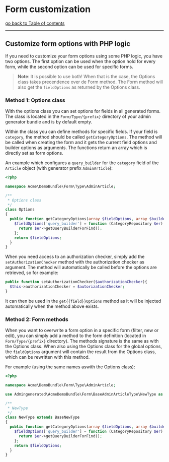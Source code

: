 # Form customization

[go back to Table of contents][back-to-index]

-----

## Customize form options with PHP logic

If you need to customize your form options using some PHP logic, you have two options. The first option can be used when the option hold for every form, while the second option can be used for specific forms.

> **Note**: It is possible to use both! When that is the case, the Options class takes precendence over de Form method. The Form method will also get the `fieldOptions` as returned by the Options class.

### Method 1: Options class

With the options class you can set options for fields in all generated forms. The class is located in the `Form/Type/{prefix}` directory of your admin generator bundle and is by default empty.

Within the class you can define methods for specific fields. If your field is `category`, the method should be called `getCategoryOptions`. The method will be called when creating the form and it gets the current field options and builder options as arguments. The functions return an array which is directly set as form options.

An example which configures a `query_builder` for the `category` field of the `Article` object (with generator prefix `AdminArticle`):

```php
<?php

namespace Acme\DemoBundle\Form\Type\AdminArticle;

/**
 * Options class
 */
class Options
{
  public function getCategoryOptions(array $fieldOptions, array $builderOptions = array()){
    $fieldOptions['query_builder'] = function (CategoryRepository $er) {
      return $er->getQueryBuilderForFind();
    };
    return $fieldOptions;
  }
}
```

When you need access to an authorization checker, simply add the `setAuthorizationChecker` method with the authorization checker as argument. The method will automatically be called before the options are retrieved, so for example:

```php
public function setAuthorizationChecker($authorizationChecker){
  $this->authorizationChecker = $autorizationChecker;
}
```

It can then be used in the `get{{field}}Options` method as it will be injected automatically when the method above exists.

### Method 2: Form methods

When you want to overwrite a form option in a specific form (filter, new or edit), you can simply add a method to the form definition (located in `Form/Type/{prefix}` directory). The methods signature is the same as with the Options class. When also using the Options class for the global options, the `fieldOptions` argument will contain the result from the Options class, which can be rewritten with this method.

For example (using the same names aswith the Options class):

```php
<?php

namespace Acme\DemoBundle\Form\Type\AdminArticle;

use Admingenerated\AcmeDemoBundle\Form\BaseAdminArticleType\NewType as BaseNewType;

/**
 * NewType
 */
class NewType extends BaseNewType
{
  public function getCategoryOptions(array $fieldOptions, array $builderOptions = array()){
    $fieldOptions['query_builder'] = function (CategoryRepository $er) {
      return $er->getQueryBuilderForFind();
    };
    return $fieldOptions;
  }
}
```

[back-to-index]: ../documentation.md
